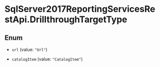 # SqlServer2017ReportingServicesRestApi.DrillthroughTargetType

## Enum


* `url` (value: `"Url"`)

* `catalogItem` (value: `"CatalogItem"`)


